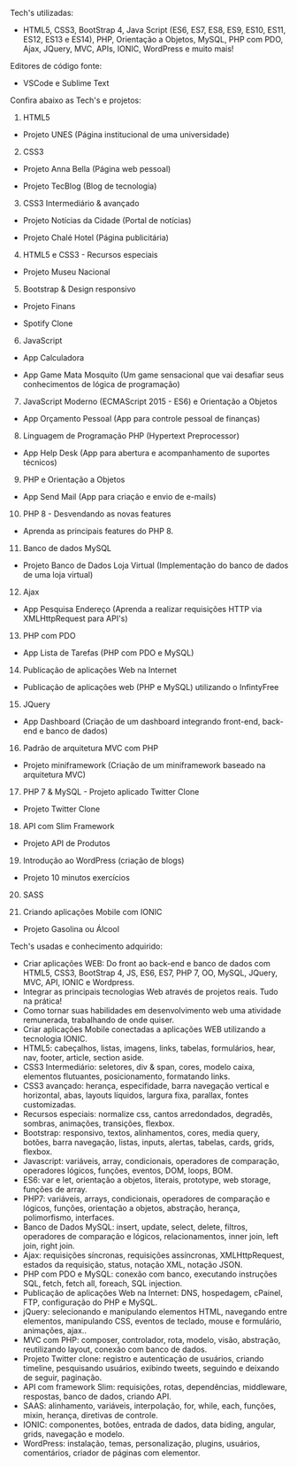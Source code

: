 Tech's utilizadas: 

- HTML5, CSS3, BootStrap 4, Java Script (ES6, ES7, ES8, ES9, ES10, ES11, ES12, ES13 e ES14), PHP, Orientação a Objetos, MySQL, PHP com PDO, Ajax, JQuery, MVC, APIs, IONIC, WordPress e muito mais!

 
Editores de código fonte:

- VSCode e Sublime Text


Confira abaixo as Tech's e projetos:

1) HTML5

- Projeto UNES (Página institucional de uma universidade)



2) CSS3

- Projeto Anna Bella (Página web pessoal)

- Projeto TecBlog (Blog de tecnologia)



3) CSS3 Intermediário & avançado

- Projeto Notícias da Cidade (Portal de notícias)

- Projeto Chalé Hotel (Página publicitária)



4) HTML5 e CSS3 - Recursos especiais

  - Projeto Museu Nacional



5) Bootstrap & Design responsivo

- Projeto Finans

- Spotify Clone



6) JavaScript

- App Calculadora

- App Game Mata Mosquito (Um game sensacional que vai desafiar seus conhecimentos de lógica de programação)



7) JavaScript Moderno (ECMAScript 2015 - ES6) e Orientação a Objetos

- App Orçamento Pessoal (App para controle pessoal de finanças)



8) Linguagem de Programação PHP  (Hypertext Preprocessor)

- App Help Desk (App para abertura e acompanhamento de suportes técnicos)



9) PHP e Orientação a Objetos

- App Send Mail (App para criação e envio de e-mails)



10) PHP 8 - Desvendando as novas features

- Aprenda as principais features do PHP 8.



11) Banco de dados MySQL

- Projeto Banco de Dados Loja Virtual (Implementação do banco de dados de uma loja virtual)



12) Ajax

- App Pesquisa Endereço (Aprenda a realizar requisições HTTP via XMLHttpRequest para API's)



13) PHP com PDO

- App Lista de Tarefas (PHP com PDO e MySQL)



14) Publicação de aplicações Web na Internet

  - Publicação de aplicações web (PHP e MySQL) utilizando o InfintyFree



15) JQuery

- App Dashboard (Criação de um dashboard integrando front-end, back-end e banco de dados)



16) Padrão de arquitetura MVC com PHP

- Projeto miniframework (Criação de um miniframework baseado na arquitetura MVC)



17) PHP 7 & MySQL - Projeto aplicado Twitter Clone

- Projeto Twitter Clone



18) API com Slim Framework

- Projeto API de Produtos



19) Introdução ao WordPress (criação de blogs)

- Projeto 10 minutos exercícios



20) SASS



21) Criando aplicações Mobile com IONIC
- Projeto Gasolina ou Álcool


Tech's usadas e conhecimento adquirido:

- Criar aplicações WEB: Do front ao back-end e banco de dados com HTML5, CSS3, BootStrap 4, JS, ES6, ES7, PHP 7, OO, MySQL, JQuery, MVC, API, IONIC e Wordpress.
- Integrar as principais tecnologias Web através de projetos reais. Tudo na prática!
- Como tornar suas habilidades em desenvolvimento web uma atividade remunerada, trabalhando de onde quiser.
- Criar aplicações Mobile conectadas a aplicações WEB utilizando a tecnologia IONIC.
- HTML5: cabeçalhos, listas, imagens, links, tabelas, formulários, hear, nav, footer, article, section aside.
- CSS3 Intermediário: seletores, div & span, cores, modelo caixa, elementos flutuantes, posicionamento, formatando links.
- CSS3 avançado: herança, especifidade, barra navegação vertical e horizontal, abas, layouts líquidos, largura fixa, parallax, fontes customizadas.
- Recursos especiais: normalize css, cantos arredondados, degradês, sombras, animações, transições, flexbox.
- Bootstrap: responsivo, textos, alinhamentos, cores, media query, botões, barra navegação, listas, inputs, alertas, tabelas, cards, grids, flexbox.
- Javascript: variáveis, array, condicionais, operadores de comparação, operadores lógicos, funções, eventos, DOM, loops, BOM.
- ES6: var e let, orientação a objetos, literais, prototype, web storage, funções de array.
- PHP7: variáveis, arrays, condicionais, operadores de comparação e lógicos, funções, orientação a objetos, abstração, herança, polimorfismo, interfaces.
- Banco de Dados MySQL: insert, update, select, delete, filtros, operadores de comparação e lógicos, relacionamentos, inner join, left join, right join.
- Ajax: requisições síncronas, requisições assíncronas, XMLHttpRequest, estados da requisição, status, notação XML, notação JSON.
- PHP com PDO e MySQL: conexão com banco, executando instruções SQL, fetch, fetch all, foreach, SQL injection.
- Publicação de aplicações Web na Internet: DNS, hospedagem, cPainel, FTP, configuração do PHP e MySQL.
- jQuery: selecionando e manipulando elementos HTML, navegando entre elementos, manipulando CSS, eventos de teclado, mouse e formulário, animações, ajax..
- MVC com PHP: composer, controlador, rota, modelo, visão, abstração, reutilizando layout, conexão com banco de dados.
- Projeto Twitter clone: registro e autenticação de usuários, criando timeline, pesquisando usuários, exibindo tweets, seguindo e deixando de seguir, paginação.
- API com framework Slim: requisições, rotas, dependências, middleware, respostas, banco de dados, criando API.
- SAAS: alinhamento, variáveis, interpolação, for, while, each, funções, mixin, herança, diretivas de controle.
- IONIC: componentes, botões, entrada de dados, data biding, angular, grids, navegação e modelo.
- WordPress: instalação, temas, personalização, plugins, usuários, comentários, criador de páginas com elementor.
